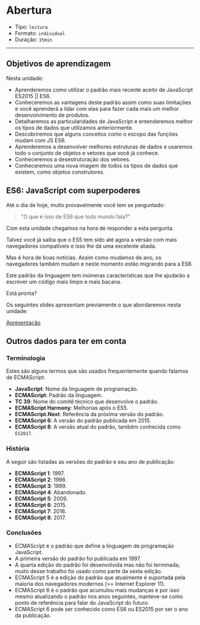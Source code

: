 # Abertura

* Tipo: `leitura`
* Formato: `individual`
* Duração: `15min`

***

## Objetivos de aprendizagem

Nesta unidade:

* Aprenderemos como utilizar o padrão mais recente aceito de JavaScript
  ES2015 || ES6.
* Conheceremos as vantagens deste padrão assim como suas limitações e você
  aprenderá a lidar com elas para fazer cada mais um melhor desenvolvimento de
  produtos.
* Detalharemos as particularidades de JavaScript e entenderemos melhor os tipos
  de dados que utilizamos anteriormente.
* Descobriremos que alguns conceitos como o escopo das funções mudam com JS ES6.
* Aprenderemos a desenvolver melhores estruturas de dados e usaremos todo o
  conjunto de objetos e vetores que você já conhece.
* Conheceremos a desestruturação dos vetores.
* Conheceremos uma nova imagem de todos os tipos de dados que existem, como
  objetos construtores.

## ES6: JavaScript com superpoderes

Até o dia de hoje, muito provavelmente você tem se perguntado:

> "O que é isso de ES6 que todo mundo fala?".

Com esta unidade chegamos na hora de responder a esta pergunta.

Talvez você já saiba que o ES5 tem sido até agora a versão com mais navegadores
compatíveis e isso lhe dá uma excelente aliada.

Mas é hora de boas notícias. Assim como mudamos de ano, os navegadores também
mudam e neste momento estão migrando para a ES6.

Este padrão da linguagem tem inúmeras características que lhe ajudarão a escrever
um código mais limpo e mais bacana.

Está pronta?

Os seguintes slides apresentam previamente o que abordaremos nesta unidade:

[Apresentação](https://docs.google.com/presentation/d/e/2PACX-1vTZ2R6KoUS2hLSKwzhcCGS9ozBycLnp8SFHpbfiStQ9AvodyeCae4WcCa0w_MaYyUj5JUTzrU54EHEe/embed?start=false&loop=false&delayms=60000&slide=id.g25264d74fc_1_3)

## Outros dados para ter em conta

### Terminologia

Estes são alguns termos que são usados frequentemente quando falamos de ECMAScript:

* **JavaScript**: Nome da linguagem de programação.
* **ECMAScript**: Padrão da linguagem.
* **TC 39**: Nome do comitê técnico que desenvolve o padrão.
* **ECMAScript Harmony**: Melhorias após o ES5.
* **ECMAScript.Next**: Referência da próxima versão do padrão.
* **ECMAScript 6**: A versão do padrão publicada em 2015.
* **ECMAScript 8**: A versão atual do padrão, também conhecida como `ES2017`.

### História

A seguir são listadas as versões do padrão e seu ano de publicação:

* **ECMAScript 1**: 1997.
* **ECMAScript 2**: 1998.
* **ECMAScript 3**: 1999.
* **ECMAScript 4**: Abandonado.
* **ECMAScript 5**: 2009.
* **ECMAScript 6**: 2015.
* **ECMAScript 7**: 2016.
* **ECMAScript 8**: 2017.

### Conclusões

* ECMAScript é o padrão que define a linguagem de programação JavaScript.
* A primeira versão do padrão foi publicada em 1997.
* A quarta edição do padrão foi desenvolvida mas não foi terminada; muito desse
  trabalho foi usado como parte da sexta edição.
* ECMAScript 5 é a edição do padrão que atualmente é suportada pela maioria dos
  navegadores modernos (>= Internet Explorer 11).
* ECMAScript 6 é o padrão que acumulou mais mudanças e por isso mesmo atualizando
  o padrão nos anos seguintes, manteve-se como ponto de referência para falar do
  JavaScript do futuro.
* ECMAScript 6 pode ser conhecido como ES6 ou ES2015 por ser o ano da publicação.
